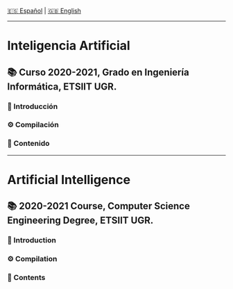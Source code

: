 [:es: Español](#inteligencia-artificial) | [:gb: English](#artificial-intelligence)

---
# Inteligencia Artificial #
## :books: Curso 2020-2021, Grado en Ingeniería Informática, ETSIIT UGR.
### :pushpin: Introducción

### :gear: Compilación

### :link: Contenido

---
# Artificial Intelligence #
## :books: 2020-2021 Course, Computer Science Engineering Degree, ETSIIT UGR.
### :pushpin: Introduction

### :gear: Compilation

### :link: Contents
